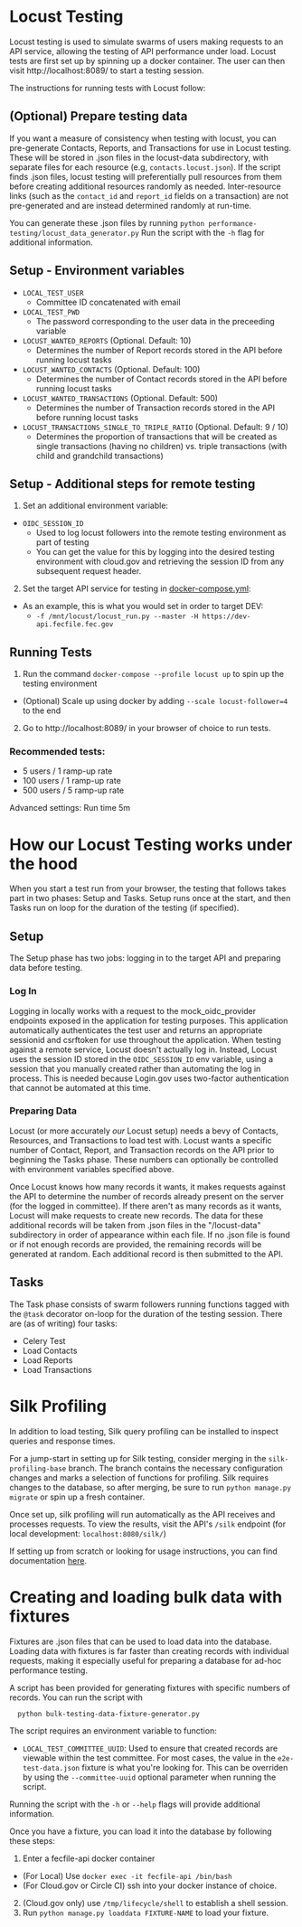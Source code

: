 # Locust Testing

Locust testing is used to simulate swarms of users making requests to an API service, allowing
the testing of API performance under load.  Locust tests are first set up by spinning up a
docker container.  The user can then visit http://localhost:8089/ to start a testing session.

The instructions for running tests with Locust follow:

## (Optional) Prepare testing data

If you want a measure of consistency when testing with locust, you can pre-generate Contacts,
Reports, and Transactions for use in Locust testing.  These will be stored in .json files in
the locust-data subdirectory, with separate files for each resource (e.g, `contacts.locust.json`).
If the script finds .json files, locust testing will preferentially pull resources from them
before creating additional resources randomly as needed.  Inter-resource links (such as the
`contact_id` and `report_id` fields on a transaction) are not pre-generated and are instead
determined randomly at run-time.

You can generate these .json files by running `python performance-testing/locust_data_generator.py`
Run the script with the `-h` flag for additional information.

## Setup - Environment variables

- `LOCAL_TEST_USER`
  - Committee ID concatenated with email
- `LOCAL_TEST_PWD`
  - The password corresponding to the user data in the preceeding variable
- `LOCUST_WANTED_REPORTS` (Optional. Default: 10)
  - Determines the number of Report records stored in the API before running locust tasks
- `LOCUST_WANTED_CONTACTS` (Optional. Default: 100)
  - Determines the number of Contact records stored in the API before running locust tasks
- `LOCUST_WANTED_TRANSACTIONS` (Optional. Default: 500)
  - Determines the number of Transaction records stored in the API before running locust tasks
- `LOCUST_TRANSACTIONS_SINGLE_TO_TRIPLE_RATIO` (Optional. Default: 9 / 10)
  - Determines the proportion of transactions that will be created as single transactions
 (having no children) vs. triple transactions (with child and grandchild transactions)


## Setup - Additional steps for remote testing

1. Set an additional environment variable:
- `OIDC_SESSION_ID`
  - Used to log locust followers into the remote testing environment as part of testing
  - You can get the value for this by logging into the desired testing environment with cloud.gov
 and retrieving the session ID from any subsequent request header.

2. Set the target API service for testing in [docker-compose.yml](https://github.com/fecgov/fecfile-web-api/blob/develop/docker-compose.yml#L118):
- As an example, this is what you would set in order to target DEV:
  - `-f /mnt/locust/locust_run.py --master -H https://dev-api.fecfile.fec.gov`

## Running Tests

1. Run the command `docker-compose --profile locust up` to spin up the testing environment
- (Optional) Scale up using docker by adding `--scale locust-follower=4` to the end

2. Go to http://localhost:8089/ in your browser of choice to run tests.

### Recommended tests:
- 5 users / 1 ramp-up rate
- 100 users / 1 ramp-up rate
- 500 users / 5 ramp-up rate

Advanced settings: Run time 5m

# How our Locust Testing works under the hood

When you start a test run from your browser, the testing that follows takes part in two phases:
Setup and Tasks.  Setup runs once at the start, and then Tasks run on loop for the duration of the
testing (if specified).

## Setup

The Setup phase has two jobs: logging in to the target API and preparing data before testing.

### Log In

Logging in locally works with a request to the mock_oidc_provider endpoints exposed in the application
for testing purposes.  This application automatically authenticates the test user and returns an 
appropriate sessionid and csrftoken for use throughout the application.  When testing against a remote 
service, Locust doesn't actually log in.  Instead, Locust uses the session ID stored in the 
`OIDC_SESSION_ID` env variable, using a session that you manually created rather than automating
the log in process.  This is needed because Login.gov uses two-factor authentication that cannot be
automated at this time.

### Preparing Data

Locust (or more accurately *our* Locust setup) needs a bevy of Contacts, Resources, and Transactions to
load test with.  Locust wants a specific number of Contact, Report, and Transaction records on the API
prior to beginning the Tasks phase.  These numbers can optionally be controlled with environment variables
specified above.

Once Locust knows how many records it wants, it makes requests against the API to determine the number of
records already present on the server (for the logged in committee).  If there aren't as many records as it
wants, Locust will make requests to create new records.  The data for these additional records will be taken
from .json files in the "/locust-data" subdirectory in order of appearance within each file.  If no .json
file is found or if not enough records are provided, the remaining records will be generated at random.
Each additional record is then submitted to the API.

## Tasks

The Task phase consists of swarm followers running functions tagged with the `@task` decorator on-loop for
the duration of the testing session.  There are (as of writing) four tasks:
- Celery Test
- Load Contacts
- Load Reports
- Load Transactions


# Silk Profiling

In addition to load testing, Silk query profiling can be installed to inspect queries and response times.

For a jump-start in setting up for Silk testing, consider merging in the `silk-profiling-base` branch.
The branch contains the necessary configuration changes and marks a selection of functions for profiling.
Silk requires changes to the database, so after merging, be sure to run `python manage.py migrate`
or spin up a fresh container.

Once set up, silk profiling will run automatically as the API receives and processes requests.
To view the results, visit the API's `/silk` endpoint (for local development: `localhost:8080/silk/`)

If setting up from scratch or looking for usage instructions, you can find documentation [here](https://github.com/jazzband/django-silk?tab=readme-ov-file#installation).


# Creating and loading bulk data with fixtures

Fixtures are .json files that can be used to load data into the database.  Loading data with fixtures is far faster than
creating records with individual requests, making it especially useful for preparing a database for ad-hoc performance testing.

A script has been provided for generating fixtures with specific numbers of records.  You can run the script with
```
  python bulk-testing-data-fixture-generator.py
```
The script requires an environment variable to function:
- `LOCAL_TEST_COMMITTEE_UUID`: Used to ensure that created records are viewable within the test committee.
For most cases, the value in the `e2e-test-data.json` fixture is what you're looking for.  This can be overriden
by using the `--committee-uuid` optional parameter when running the script.

Running the script with the `-h` or `--help` flags will provide additional information.

Once you have a fixture, you can load it into the database by following these steps:

1. Enter a fecfile-api docker container
- (For Local) Use `docker exec -it fecfile-api /bin/bash`
- (For Cloud.gov or Circle CI) ssh into your docker instance of choice.
2. (Cloud.gov only) use `/tmp/lifecycle/shell` to establish a shell session.
3. Run `python manage.py loaddata FIXTURE-NAME` to load your fixture.
